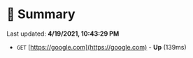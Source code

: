 # 📖 Summary
Last updated: **4/19/2021, 10:43:29 PM**

- `GET` [https://google.com](https://google.com) - **Up** (139ms)
